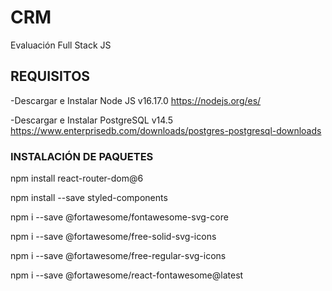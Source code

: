 # CRM
Evaluación Full Stack JS
## REQUISITOS
-Descargar e Instalar Node JS v16.17.0 https://nodejs.org/es/

-Descargar e Instalar PostgreSQL v14.5 https://www.enterprisedb.com/downloads/postgres-postgresql-downloads

### INSTALACIÓN DE PAQUETES

npm install react-router-dom@6

npm install --save styled-components

npm i --save @fortawesome/fontawesome-svg-core

npm i --save @fortawesome/free-solid-svg-icons

npm i --save @fortawesome/free-regular-svg-icons

npm i --save @fortawesome/react-fontawesome@latest
